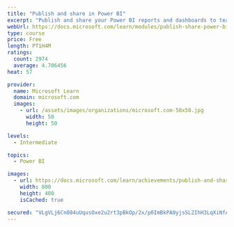 ```yaml
---
title: "Publish and share in Power BI"
excerpt: "Publish and share your Power BI reports and dashboards to teammates in your organization or to everyone on the web."
webUrl: https://docs.microsoft.com/learn/modules/publish-share-power-bi/
type: course
price: Free
length: PT1H4M
ratings:
  count: 2974
  average: 4.706456
heat: 57

provider:
  name: Microsoft Learn
  domain: microsoft.com
  images:
    - url: /assets/images/organizations/microsoft.com-50x50.jpg
      width: 50
      height: 50

levels:
  - Intermediate

topics:
  - Power BI

images:
  - url: https://docs.microsoft.com/learn/achievements/publish-and-share-with-power-bi-desktop-social.png
    width: 800
    height: 400
    isCached: true

secured: "VLgVLj6Cn084uUqusOxe2u2rt3pBkOp/2x/p0ImBkPA0yjsSL2IhH3LqXiNfACk6HnD+KaX0V63EggJr48CrJBvG0CSi+kYHlCXrQvWQB7GYK/T/h78Ep0gVO9aXTrigAt3/YTzE3RKcgmNyT4tWg8ml3hABdlqKa9Zab8sOeZFHChFgsJ+FWv66XUo1YEoDPMnwhDbsi5vS6hUeG9QGQeq/gPcRyoN/76H5GrdwLN3gZKLZgYDDPMiAUn6xv2LgaR/Xz7WJ1U68QTmXVo/72OXdPDXLCv6EeKJM4nyoDW9Bbl29M5NRNb3aACGaZVj6gWkx8ftWJJ+kxTqguh3Ml1POQw/mQiSiJHwu5qzawA2qG0Koxny89JJksUZeR3v8aMZqEdLWRs80iNWmO4LPt7mwQyVulcWp9MJ9oX6abjA=;0EWsuW2s52F/dhqkDHlljQ=="
---
```


